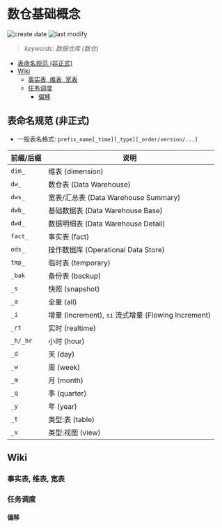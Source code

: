 数仓基础概念
===
<!--START_SECTION:badge-->

![create date](https://img.shields.io/static/v1?label=create%20date&message=2023-01-xx&label_color=gray&color=lightsteelblue&style=flat-square)
![last modify](https://img.shields.io/static/v1?label=last%20modify&message=2025-07-08%2016%3A53%3A13&label_color=gray&color=thistle&style=flat-square)

<!--END_SECTION:badge-->
<!--info
top: false
hidden: false
-->

> *keywords*: *数据仓库 (数仓)*

<!--START_SECTION:toc-->
- [表命名规范 (非正式)](#表命名规范-非正式)
- [Wiki](#wiki)
    - [事实表, 维表, 宽表](#事实表-维表-宽表)
    - [任务调度](#任务调度)
        - [偏移](#偏移)
<!--END_SECTION:toc-->


## 表命名规范 (非正式)

- 一般表名格式: `prefix_name[_time][_type][_order/version/...]`

| 前缀/后缀 | 说明 |
| --- | --- |
| `dim_` | 维表 (dimension) |
| `dw_` | 数仓表 (Data Warehouse) |
| `dws_` | 宽表/汇总表 (Data Warehouse Summary) |
| `dwb_` | 基础数据表 (Data Warehouse Base) |
| `dwd_` | 数据明细表 (Data Warehouse Detail) |
| `fact_` | 事实表 (fact) |
| `ods_` | 操作数据库 (Operational Data Store) |
| `tmp_` | 临时表 (temporary) |
| `_bak` | 备份表 (backup) |
| `_s` | 快照 (snapshot) |
| `_a` | 全量 (all) |
| `_i` | 增量 (increment), `si` 流式增量 (Flowing Increment) |
| `_rt` | 实时 (realtime) |
| `_h/_hr` | 小时 (hour) |
| `_d` | 天 (day) |
| `_w` | 周 (week) |
| `_m` | 月 (month) |
| `_q` | 季 (quarter) |
| `_y` | 年 (year) |
| `_t` | 类型:表 (table) |
| `_v` | 类型:视图 (view) |

## Wiki

### 事实表, 维表, 宽表



### 任务调度

#### 偏移